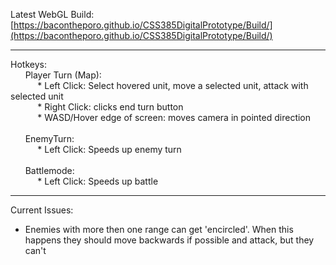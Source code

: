 Latest WebGL Build: [https://bacontheporo.github.io/CSS385DigitalPrototype/Build/](https://bacontheporo.github.io/CSS385DigitalPrototype/Build/)
***

Hotkeys:<br>
&nbsp;&nbsp;&nbsp;&nbsp;&nbsp; Player Turn (Map): <br>
&nbsp;&nbsp;&nbsp;&nbsp;&nbsp;&nbsp;&nbsp;&nbsp;&nbsp;&nbsp;  * Left Click: Select hovered unit, move a selected unit, attack with selected unit <br>
&nbsp;&nbsp;&nbsp;&nbsp;&nbsp;&nbsp;&nbsp;&nbsp;&nbsp;&nbsp;  * Right Click: clicks end turn button <br>
&nbsp;&nbsp;&nbsp;&nbsp;&nbsp;&nbsp;&nbsp;&nbsp;&nbsp;&nbsp;  * WASD/Hover edge of screen: moves camera in pointed direction <br>
<br>
&nbsp;&nbsp;&nbsp;&nbsp;&nbsp; EnemyTurn: <br>
&nbsp;&nbsp;&nbsp;&nbsp;&nbsp;&nbsp;&nbsp;&nbsp;&nbsp;&nbsp; * Left Click: Speeds up enemy turn <br>
<br>
&nbsp;&nbsp;&nbsp;&nbsp;&nbsp; Battlemode: <br>
&nbsp;&nbsp;&nbsp;&nbsp;&nbsp;&nbsp;&nbsp;&nbsp;&nbsp;&nbsp; * Left Click: Speeds up battle <br>





***

Current Issues: <br>
* Enemies with more then one range can get 'encircled'. When this happens they should move backwards if possible and attack, but they can't
